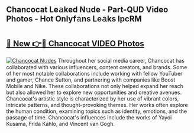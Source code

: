 ## Chancocat Le𝚊ked N𝚞de - Part-QUD Video Photos - Hot Onlyf𝚊ns Le𝚊ks lpcRM

# <h2><a href="http://ab12836.deff.icu/?id=Chancocat">🔗 New 👉🔴 Chancocat VIDEO Photos</a></h2>

[![Chancocat N𝚞des](https://i.imgur.com/rIISA9y.gif)](http://ab12836.deff.icu/?id=Chancocat)
Throughout her social media career, Chancocat has collaborated with various influencers, content creators, and brands. Some of her most notable collaborations include working with fellow YouTuber and gamer, Chance Sutton, and partnering with companies like Boost Mobile and Nike. These collaborations not only helped expand her reach but also allowed her to explore new opportunities and creative avenues. Chancocat's artistic style is characterized by her use of vibrant colors, intricate patterns, and thought-provoking themes. Her works often explore the human condition, examining topics such as identity, emotions, and the passage of time. Chancocat's influences include the works of Yayoi Kusama, Frida Kahlo, and Vincent van Gogh.
